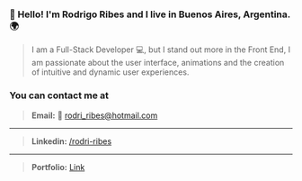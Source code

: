 ### 👋 Hello! I'm Rodrigo Ribes and I live in Buenos Aires, Argentina. 🌍

>I am a Full-Stack Developer 💻, but I stand out more in the Front End, I am passionate about the user interface, animations and the creation of intuitive and dynamic user experiences.

### You can contact me at
> **Email:** 📧 rodri_ribes@hotmail.com
---
> **Linkedin:** [/rodri-ribes](https://www.linkedin.com/in/rodrigo-ribes/)
---
> **Portfolio:** [Link](https://rodrigoribes.netlify.app/)  
